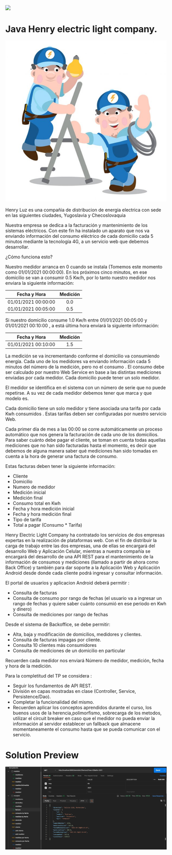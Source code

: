 <p align='left'>
    <img src='https://static.wixstatic.com/media/85087f_0d84cbeaeb824fca8f7ff18d7c9eaafd~mv2.png/v1/fill/w_160,h_30,al_c,q_85,usm_0.66_1.00_0.01/Logo_completo_Color_1PNG.webp' </img>
</p>

# Java Henry electric light company.

![alt text](two-men-in-uniform-working.jpg "Title")

Henry Luz es una compañia de distribucion de energia electrica con sede en las siguientes ciudades, Yugoslavia y
Checoslovaquia

Nuestra empresa se dedica a la facturación y mantenimiento de los sistemas eléctricos. Con este fin ha instalado un
aparato que nos va enviando información del consumo eléctrico de cada domicilio cada 5 minutos mediante la tecnología
4G, a un servicio web que debemos desarrollar.

¿Cómo funciona esto?

Nuestro medidor arranca en 0 cuando se instala (Tomemos este momento como 01/01/2021 00:00:00). En los próximos cinco
minutos, en ese domicilio se van a consumir 0.5 Kw/h, por lo tanto nuestro medidor nos enviara la siguiente
información:

|    Fecha y Hora     | Medición |
| :-----------------: | :------: |
| 01/01/2021 00:00:00 |   0.0    |
| 01/01/2021 00:05:00 |   0.5    |

Si nuestro domicilio consume 1.0 Kw/h entre 01/01/2021 00:05:00 y 01/01/2021 00:10:00 , a está última hora enviará la
siguiente información:

|    Fecha y Hora     | Medición |
| :-----------------: | :------: |
| 01/01/2021 00:10:00 |   1.5    |

La medición se va incrementando conforme el domicilio va consumiendo energía. Cada uno de los medidores va enviando
información cada 5 minutos del número de la medición, pero no el consumo . El consumo debe ser calculado por nuestro Web
Service en base a las distintas mediciones enviadas por cada medidor. Cada domicilio puede tener un solo medidor.

El medidor se identifica en el sistema con un número de serie que no puede repetirse. A su vez de cada medidor debemos
tener que marca y que modelo es.

Cada domicilio tiene un solo medidor y tiene asociada una tarifa por cada Kwh consumidos . Estas tarifas deben ser
configuradas por nuestro servicio Web.

Cada primer día de mes a las 00:00 se corre automáticamente un proceso automático que nos genera la facturación de cada
uno de los domicilios. Para saber cuánto debe pagar el cliente, se toman en cuenta todas aquellas mediciones que no han
sido facturadas hasta el momento, es decir que debemos de alguna manera saber qué mediciones han sido tomadas en cuenta
a la hora de generar una factura de consumo.

Estas facturas deben tener la siguiente información:

- Cliente
- Domicilio
- Numero de medidor
- Medición inicial
- Medición final
- Consumo total en Kwh
- Fecha y hora medición inicial
- Fecha y hora medición final
- Tipo de tarifa
- Total a pagar (Consumo \* Tarifa)

Henry Electric Light Company ha contratado los servicios de dos empresas expertas en la realización de
plataformas web. Con el fin de distribuir la carga de trabajo entre las dos empresas, una
de ellas se encargará del desarrollo Web y Aplicación Celular, mientras a nuestra
compañía se encargará del desarrollo de una API REST para el mantenimiento de la información de consumos y mediciones (llamado a partir de ahora como Back Office) y también para dar soporte a la Aplicación Web y Aplicación Android desde donde cada cliente podrá ingresar y consultar información.

El portal de usuarios y aplicacion Android deberá permitir :

- Consulta de facturas
- Consulta de consumo por rango de fechas (el usuario va a ingresar un rango de fechas y quiere saber cuánto consumió en ese periodo en Kwh y dinero)
- Consulta de mediciones por rango de fechas

Desde el sistema de Backoffice, se debe permitir:

- Alta, baja y modificación de domicilios, medidores y clientes.
- Consulta de facturas impagas por cliente.
- Consulta 10 clientes más consumidores
- Consulta de mediciones de un domicilio en particular

Recuerden cada medidor nos enviará Número de medidor, medición, fecha y hora de la medición.

Para la completitud del TP se considera :

- Seguir los fundamentos de API REST.
- División en capas mostradas en clase (Controller, Service, Persistence/Dao).
- Completar la funcionalidad del mismo.
- Recuerden aplicar los conceptos aprendidos durante el curso, los buenos usos de la herencia,polimorfismo, sobrecarga de los metodos,
  utilizar el circuit breaker en caso que el medidor no pueda enviar la información al servidor establecer un fallback que almacene momentaneamente el consumo hasta que se pueda comunicar con el servicio.

# Solution Preview

![alt text](factura.jpg)

